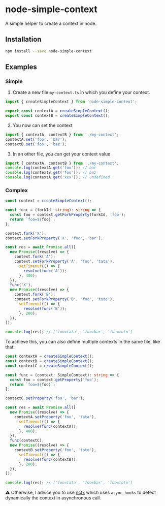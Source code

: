 # node-simple-context

A simple helper to create a context in node.

## Installation

```sh
npm install --save node-simple-context
```

## Examples

### Simple

1. Create a new file `my-context.ts` in which you define your context.

```ts
import { createSimpleContext } from 'node-simple-context';

export const contextA = createSimpleContext();
export const contextB = createSimpleContext();
```

2. You now can set the context

```ts
import { contextA, contextB } from './my-context';
contextA.set('foo', 'bar');
contextB.set('foo', 'baz');
```

3. In an other file, you can get your context value

```ts
import { contextA, contextB } from './my-context';
console.log(contextA.get('foo')); // bar
console.log(contextB.get('foo')); // baz
console.log(contextA.get('xxx')); // undefined
```

### Complex

```ts
const context = createSimpleContext();

const func = (forkId: string): string => {
  const foo = context.getForkProperty(forkId, 'foo');
  return `foo=${foo}`;
};

context.fork('X');
context.setForkProperty('X', 'foo', 'bar');

const res = await Promise.all([
  new Promise((resolve) => {
    context.fork('A');
    context.setForkProperty('A', 'foo', 'tata'),
      setTimeout(() => {
        resolve(func('A'));
      }, 400);
  }),
  func('X'),
  new Promise((resolve) => {
    context.fork('B');
    context.setForkProperty('B', 'foo', 'toto'),
      setTimeout(() => {
        resolve(func('B'));
      }, 200);
  }),
]);

console.log(res); // ['foo=tata', 'foo=bar', 'foo=toto']
```

To achieve this, you can also define multiple contexts in the same file, like that:

```ts
const contextA = createSimpleContext();
const contextB = createSimpleContext();
const contextC = createSimpleContext();

const func = (context: SimpleContext): string => {
  const foo = context.getProperty('foo');
  return `foo=${foo}`;
};

contextC.setProperty('foo', 'bar');

const res = await Promise.all([
  new Promise((resolve) => {
    contextA.setProperty('foo', 'tata'),
      setTimeout(() => {
        resolve(func(contextA));
      }, 400);
  }),
  func(contextC),
  new Promise((resolve) => {
    contextB.setProperty('foo', 'toto'),
      setTimeout(() => {
        resolve(func(contextB));
      }, 200);
  }),
]);

console.log(res); // ['foo=tata', 'foo=bar', 'foo=toto']
```

:warning: Otherwise, I advice you to use [nctx](https://github.com/devthejo/nctx) which uses `async_hooks` to detect dynamically the context in asynchronous call.

